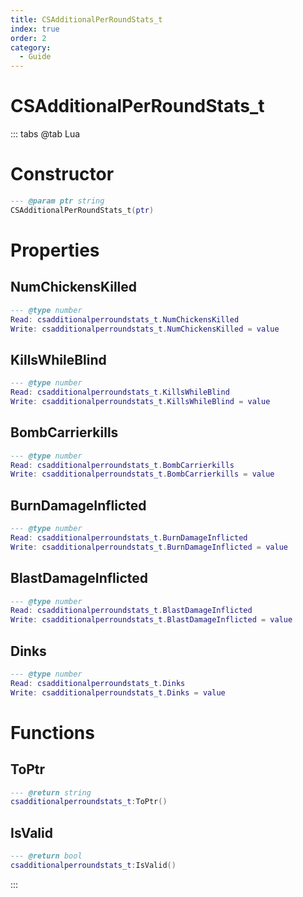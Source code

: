```yaml
---
title: CSAdditionalPerRoundStats_t
index: true
order: 2
category:
  - Guide
---
```


# CSAdditionalPerRoundStats_t

::: tabs
@tab Lua
# Constructor
```lua
--- @param ptr string
CSAdditionalPerRoundStats_t(ptr)
```
# Properties
## NumChickensKilled 
```lua
--- @type number
Read: csadditionalperroundstats_t.NumChickensKilled
Write: csadditionalperroundstats_t.NumChickensKilled = value
```
## KillsWhileBlind 
```lua
--- @type number
Read: csadditionalperroundstats_t.KillsWhileBlind
Write: csadditionalperroundstats_t.KillsWhileBlind = value
```
## BombCarrierkills 
```lua
--- @type number
Read: csadditionalperroundstats_t.BombCarrierkills
Write: csadditionalperroundstats_t.BombCarrierkills = value
```
## BurnDamageInflicted 
```lua
--- @type number
Read: csadditionalperroundstats_t.BurnDamageInflicted
Write: csadditionalperroundstats_t.BurnDamageInflicted = value
```
## BlastDamageInflicted 
```lua
--- @type number
Read: csadditionalperroundstats_t.BlastDamageInflicted
Write: csadditionalperroundstats_t.BlastDamageInflicted = value
```
## Dinks 
```lua
--- @type number
Read: csadditionalperroundstats_t.Dinks
Write: csadditionalperroundstats_t.Dinks = value
```
# Functions
## ToPtr
```lua
--- @return string
csadditionalperroundstats_t:ToPtr()
```
## IsValid
```lua
--- @return bool
csadditionalperroundstats_t:IsValid()
```

:::